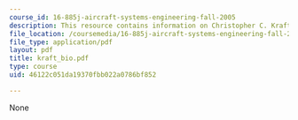 ```yaml
---
course_id: 16-885j-aircraft-systems-engineering-fall-2005
description: This resource contains information on Christopher C. Kraft Jr.
file_location: /coursemedia/16-885j-aircraft-systems-engineering-fall-2005/46122c051da19370fbb022a0786bf852_kraft_bio.pdf
file_type: application/pdf
layout: pdf
title: kraft_bio.pdf
type: course
uid: 46122c051da19370fbb022a0786bf852

---
```

None